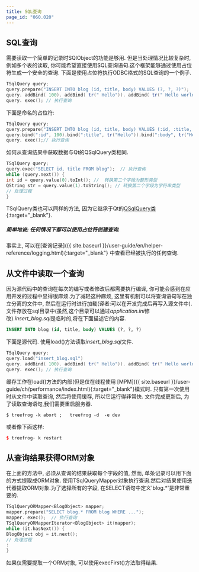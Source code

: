 ```yaml
---
title: SQL查询
page_id: "060.020"
---
```

## SQL查询
需要读取一个简单的记录时SQlObject的功能是够用. 但是当处理情况比较复杂时, 例如多个表的读取, 你可能希望直接使用SQL查询语句.这个框架能够通过使用占位符生成一个安全的查询.
下面是使用占位符执行ODBC格式的SQL查询的一个例子.
```c++
TSqlQuery query;
query.prepare("INSERT INTO blog (id, title, body) VALUES (?, ?, ?)");
query. addBind( 100). addBind( tr(" Hello")). addBind( tr(" Hello world"));
query. exec(); // 执行查询
```
下面是命名的占位符:
```c++
TSqlQuery query;
query.prepare("INSERT INTO blog (id, title, body) VALUES (:id, :title, :body)");
query.bind(":id", 100).bind(":title", tr("Hello")).bind(":body", tr("Hello world"));
query. exec();// 执行查询
```
如何从查询结果中获取数据与Qt的QSqlQuery类相同.
```c++
TSqlQuery query;
query.exec("SELECT id, title FROM blog");  // 执行查询
while (query.next()) {
int id = query.value(0).toInt(); //  转换第二个字段为整形类型
QString str = query.value(1).toString(); // 转换第二个字段为字符串类型
// 处理过程
}
```
TSqlQuery类也可以同样的方法, 因为它继承于Qt的[QSqlQuery类](http://doc.qt.io/qt-4.8/qsqlquery.html){:target="_blank"}.
##### 简单地说: 任何情况下都可以使用占位符创建查询.
事实上, 可以在[查询记录]({{ site.baseurl }}/user-guide/en/helper-reference/logging.html){:target="_blank"} 中查看已经被执行的任何查询.
## 从文件中读取一个查询
因为源代码中的查询在每次的编写或者修改后都需要执行编译, 你可能会感到在应用开发的过程中显得很麻烦.为了减轻这种麻烦, 这里有机制可以将查询语句写在独立分离的文件中, 然后在运行时进行加载(译者:可以在开发完成后再写入源文件中).
文件存放在sql目录中(虽然,这个目录可以通过*application.ini*修改).*insert_blog.sql*是临时的,将在下面描述它的内容.
```sql
INSERT INTO blog (id, title, body) VALUES (?, ?, ?)
```
下面是源代码. 使用load()方法读取*insert_blog.sql*文件.
```c++
TSqlQuery query;
query.load("insert_blog.sql")
query. addBind( 100). addBind( tr(" Hello")). addBind( tr(" Hello world"));
query. exec(); // 执行查询
```
缓存工作在load()方法的内部(但是仅在线程使用 [MPM]({{ site.baseurl }}/user-guide/ch/performance/index.html){:target="_blank"}模式时. 只有第一次使用时从文件中读取查询, 然后将使用缓存, 所以它运行得非常快.
文件完成更新后, 为了读取查询语句,我们需要重启服务器.
```
$ treefrog -k abort ;   treefrog -d  -e dev
```
或者像下面这样:
```c++
$ treefrog- k restart
```
## 从查询结果获得ORM对象
在上面的方法中, 必须从查询的结果获取每个字段的值, 然而, 单条记录可以用下面的方式提取成ORM对象.
使用TSqlQueryMapper对象执行查询.然后对结果使用迭代器提取ORM对象.为了选择所有的字段, 在SELECT语句中定义'blog.*'是非常重要的.
```c++
TSqlQueryORMapper<BlogObject> mapper;
mapper.prepare("SELECT blog.* FROM blog WHERE ...");
mapper. exec();  // 执行查询
TSqlQueryORMapperIterator<BlogObject> it(mapper);
while (it.hasNext()) {
BlogObject obj = it.next();
// 处理过程
:
}
```
如果仅需要提取一个ORM对象, 可以使用execFirst()方法取得结果.